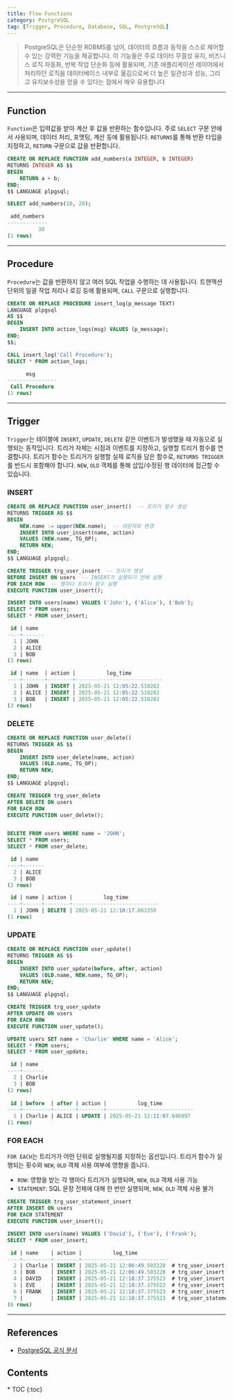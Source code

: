 ```yaml
---
title: Flow Functions
category: PostgreSQL
tag: [Trigger, Procedure, Database, SQL, PostgreSQL]
---
```


> PostgreSQL은 단순한 RDBMS를 넘어, 데이터의 흐름과 동작을 스스로 제어할 수 있는 강력한 기능을 제공합니다. 이 기능들은 주로 데이터 무결성 유지, 비즈니스 로직 자동화, 반복 작업 단순화 등에 활용되며, 기존 애플리케이션 레이어에서 처리하던 로직을 데이터베이스 내부로 옮김으로써 더 높은 일관성과 성능, 그리고 유지보수성을 얻을 수 있다는 점에서 매우 유용합니다

---

## Function
`Function`은 입력값을 받아 계산 후 값을 반환하는 함수입니다. 주로 `SELECT` 구문 안에서 사용되며, 데이터 처리, 포맷팅, 계산 등에 활용됩니다. `RETURNS`를 통해 반환 타입을 지정하고, `RETURN` 구문으로 값을 반환합니다.

```sql
CREATE OR REPLACE FUNCTION add_numbers(a INTEGER, b INTEGER)
RETURNS INTEGER AS $$
BEGIN
    RETURN a + b;
END;
$$ LANGUAGE plpgsql;

SELECT add_numbers(10, 20);
```

```sql
 add_numbers
-------------
          30
(1 rows)
```

---

## Procedure
`Procedure`는 값을 반환하지 않고 여러 SQL 작업을 수행하는 데 사용됩니다. 트랜잭션 단위의 일괄 작업 처리나 로깅 등에 활용되며, `CALL` 구문으로 실행합니다.

```sql
CREATE OR REPLACE PROCEDURE insert_log(p_message TEXT)
LANGUAGE plpgsql
AS $$
BEGIN
    INSERT INTO action_logs(msg) VALUES (p_message);
END;
$$;

CALL insert_log('Call Procedure');  
SELECT * FROM action_logs;
```

```sql
      msg
----------------
 Call Procedure
(1 rows)
```

---

## Trigger
`Trigger`는 테이블에 `INSERT`, `UPDATE`, `DELETE` 같은 이벤트가 발생했을 때 자동으로 실행되는 동작입니다. 트리거 자체는 시점과 이벤트를 지정하고, 실행할 트리거 함수를 연결합니다. 트리거 함수는 트리거가 실행할 실제 로직을 담은 함수로, `RETURNS TRIGGER`를 반드시 포함해야 합니다. `NEW`, `OLD` 객체를 통해 삽입/수정된 행 데이터에 접근할 수 있습니다.

### INSERT

```sql
CREATE OR REPLACE FUNCTION user_insert()  -- 트리거 함수 생성
RETURNS TRIGGER AS $$
BEGIN
    NEW.name := upper(NEW.name);  -- 대문자로 변경
    INSERT INTO user_insert(name, action)
    VALUES (NEW.name, TG_OP);
    RETURN NEW;
END;
$$ LANGUAGE plpgsql;

CREATE TRIGGER trg_user_insert  -- 트리거 생성
BEFORE INSERT ON users  -- INSERT가 실행되기 전에 실행
FOR EACH ROW  -- 행마다 트리거 함수 실행
EXECUTE FUNCTION user_insert();

INSERT INTO users(name) VALUES ('John'), ('Alice'), ('Bob');
SELECT * FROM users;
SELECT * FROM user_insert;
```

```sql
 id | name
----+-------
  1 | JOHN
  2 | ALICE
  3 | BOB
(3 rows)

 id | name  | action |          log_time
----+-------+--------+----------------------------
  1 | JOHN  | INSERT | 2025-05-21 12:05:22.518282
  2 | ALICE | INSERT | 2025-05-21 12:05:22.518282
  3 | BOB   | INSERT | 2025-05-21 12:05:22.518282
(3 rows)
```

### DELETE 

```sql
CREATE OR REPLACE FUNCTION user_delete()
RETURNS TRIGGER AS $$
BEGIN
    INSERT INTO user_delete(name, action)
    VALUES (OLD.name, TG_OP);
    RETURN NEW;
END;
$$ LANGUAGE plpgsql;

CREATE TRIGGER trg_user_delete
AFTER DELETE ON users
FOR EACH ROW
EXECUTE FUNCTION user_delete();


DELETE FROM users WHERE name = 'JOHN';
SELECT * FROM users;
SELECT * FROM user_delete;
```

```sql
 id | name
----+-------
  2 | ALICE
  3 | BOB
(2 rows)

 id | name | action |          log_time
----+------+--------+----------------------------
  1 | JOHN | DELETE | 2025-05-21 12:10:17.063359
(1 rows)
```

### UPDATE 

```sql
CREATE OR REPLACE FUNCTION user_update()
RETURNS TRIGGER AS $$
BEGIN
    INSERT INTO user_update(before, after, action)
    VALUES (OLD.name, NEW.name, TG_OP);
    RETURN NEW;
END;
$$ LANGUAGE plpgsql;

CREATE TRIGGER trg_user_update
AFTER UPDATE ON users
FOR EACH ROW
EXECUTE FUNCTION user_update();

UPDATE users SET name = 'Charlie' WHERE name = 'Alice';
SELECT * FROM users;
SELECT * FROM user_update;
```

```sql
 id | name
----+-------
  2 | Charlie
  3 | BOB
(2 rows)
  
 id | before  | after | action |          log_time
----+---------+-------+--------+----------------------------
  1 | Charlie | ALICE | UPDATE | 2025-05-21 12:11:07.846997
(1 rows)
```

### FOR EACH
`FOR EACH`는 트리거가 어떤 단위로 실행될지를 지정하는 옵션입니다. 트리거 함수가 실행되는 횟수와 `NEW`, `OLD` 객체 사용 여부에 영향을 줍니다.

- `ROW`: 영향을 받는 각 행마다 트리거가 실행되며, `NEW`, `OLD` 객체 사용 가능
- `STATEMENT`: SQL 문장 전체에 대해 한 번만 실행되며, `NEW`, `OLD` 객체 사용 불가

```sql
CREATE TRIGGER trg_user_statement_insert
AFTER INSERT ON users
FOR EACH STATEMENT
EXECUTE FUNCTION user_insert();

INSERT INTO users(name) VALUES ('David'), ('Eve'), ('Frank');
SELECT * FROM user_insert;
```

```sql
 id | name    | action |          log_time
----+---------+--------+----------------------------
  2 | Charlie | INSERT | 2025-05-21 12:06:49.503228  # trg_user_insert
  3 | BOB     | INSERT | 2025-05-21 12:06:49.503228  # trg_user_insert
  4 | DAVID   | INSERT | 2025-05-21 12:18:37.375523  # trg_user_insert
  5 | EVE     | INSERT | 2025-05-21 12:18:37.375523  # trg_user_insert
  6 | FRANK   | INSERT | 2025-05-21 12:18:37.375523  # trg_user_insert
  7 |         | INSERT | 2025-05-21 12:18:37.375523  # trg_user_statement_insert
(6 rows)
```

---

## References
- [PostgreSQL 공식 문서](https://www.postgresql.org/docs/current/)

<nav class="post-toc" markdown="1">
  <h2>Contents</h2>
* TOC
{:toc}
</nav>
